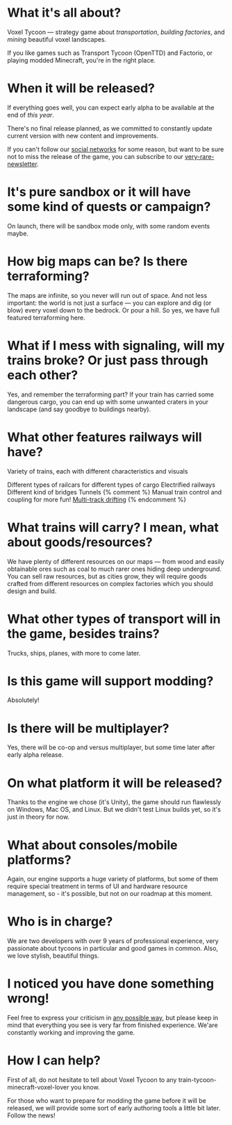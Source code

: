 # What it's all about?

Voxel Tycoon — strategy game about *transportation*, *building&nbsp;factories*, and *mining* beautiful voxel landscapes.

If you like games such as Transport Tycoon (OpenTTD) and Factorio, or playing modded Minecraft, you're in the right place.

# When it will be released?

If everything goes well, you can expect early alpha to be available at the end of *this year*.

There's no final release planned, as we committed to constantly update current version with new content and improvements.

If you can't follow our [social networks](/contacts) for some reason, but want to be sure not to miss the release of the game, you can subscribe to our [very-rare-newsletter]({{site.newsletter_url}}).

# It's pure sandbox or it will have some kind of quests or campaign?

On launch, there will be sandbox mode only, with some random events maybe.

# How big maps can be? Is there terraforming?

The maps are infinite, so you never will run out of space. And not less important: the world is not just a surface — you can explore and dig (or blow) every voxel down to the bedrock. Or pour a hill. So yes, we have full featured terraforming here.

# What if I mess with signaling, will my trains broke? Or just pass through each other?

Yes, and remember the terraforming part? If your train has carried some dangerous cargo, you can end up with some unwanted craters in your landscape (and say goodbye to buildings nearby).

# What other features railways will have?

Variety of trains, each with different characteristics and visuals

Different types of railcars for different types of cargo
Electrified railways
Different kind of bridges
Tunnels
{% comment %}
Manual train control and coupling for more fun!
[Multi-track drifting]()
{% endcomment %}

# What trains will carry? I mean, what about goods/resources?

We have plenty of different resources on our maps — from wood and easily obtainable ores such as coal to much rarer ones hiding deep underground. You can sell raw resources, but as cities grow, they will require goods crafted from different resources on complex factories which you should design and build.

# What other types of transport will in the game, besides trains?

Trucks, ships, planes, with more to come later.

# Is this game will support modding?

Absolutely!

# Is there will be multiplayer?

Yes, there will be co-op and versus multiplayer, but some time later after early alpha release.

# On what platform it will be released?

Thanks to the engine we chose (it's Unity), the game should run flawlessly on Windows, Mac OS, and Linux. But we didn't test Linux builds yet,
so it's just in theory for now.

# What about consoles/mobile platforms?

Again, our engine supports a huge variety of platforms, but some of them require special treatment in terms of UI and hardware resource management, so - it's possible, but not on our roadmap at this moment.

# Who is in charge?

We are two developers with over 9 years of professional experience, very passionate about tycoons in particular and good games in common.
Also, we love stylish, beautiful things.

# I noticed you have done something wrong!

Feel free to express your criticism in [any possible way](/contacts), but please keep in mind that everything you see is very far from finished experience. We'are constantly working and improving the game.

# How I can help?

First of all, do not hesitate to tell about Voxel Tycoon to any train-tycoon-minecraft-voxel-lover you know.

For those who want to prepare for modding the game before it will be released, we will provide some sort of early authoring tools a little bit later. Follow the news!